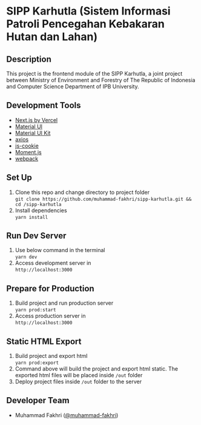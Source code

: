 # SIPP Karhutla (Sistem Informasi Patroli Pencegahan Kebakaran Hutan dan Lahan)

## Description

This project is the frontend module of the SIPP Karhutla, a joint project between Ministry of Environment and Forestry of The Republic of Indonesia and Computer Science Department of IPB University.

## Development Tools

-   [Next.js by Vercel](https://nextjs.org)
-   [Material UI](https://material-ui.com)
-   [Material UI Kit](https://www.creative-tim.com/product/nextjs-material-kit)
-   [axios](https://github.com/axios/axios)
-   [js-cookie](https://github.com/js-cookie/js-cookie)
-   [Moment.js](https://momentjs.com)
-   [webpack](https://webpack.js.org)

## Set Up

1. Clone this repo and change directory to project folder  
   `git clone https://github.com/muhammad-fakhri/sipp-karhutla.git && cd /sipp-karhutla`
2. Install dependencies  
   `yarn install`

## Run Dev Server

1. Use below command in the terminal  
   `yarn dev`
2. Access development server in  
   `http://localhost:3000`

## Prepare for Production

1. Build project and run production server  
   `yarn prod:start`
2. Access production server in  
   `http://localhost:3000`

## Static HTML Export

1. Build project and export html  
   `yarn prod:export`
2. Command above will build the project and export html static. The exported html files will be placed inside `/out` folder
2. Deploy project files inside `/out` folder to the server

## Developer Team

-   Muhammad Fakhri ([@muhammad-fakhri](https://github.com/muhammad-fakhri))

